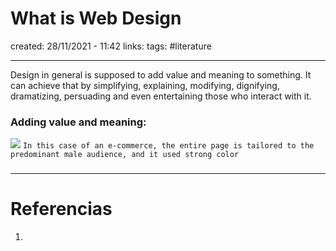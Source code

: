 # What is Web Design
created: 28/11/2021 - 11:42
links:
tags: #literature

---

Design in general is supposed to add value and meaning to something. It can achieve that by simplifying, explaining, modifying, dignifying, dramatizing, persuading and even entertaining those who interact with it.

### Adding value and meaning:
![](Pasted%20image%2020211128114637.png)
`In this case of an e-commerce, the entire page is tailored to the predominant male audience, and it used strong color`

###


---

# Referencias
1. 